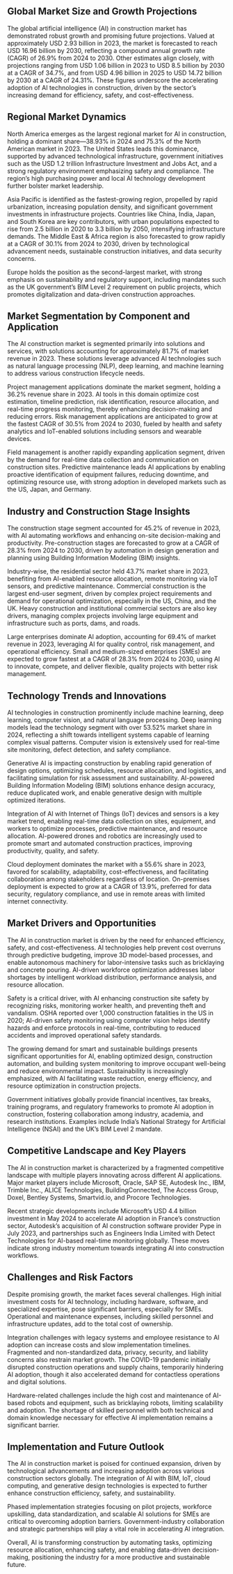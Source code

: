 ## Global Market Size and Growth Projections
The global artificial intelligence (AI) in construction market has demonstrated robust growth and promising future projections. Valued at approximately USD 2.93 billion in 2023, the market is forecasted to reach USD 16.96 billion by 2030, reflecting a compound annual growth rate (CAGR) of 26.9% from 2024 to 2030. Other estimates align closely, with projections ranging from USD 1.06 billion in 2023 to USD 8.5 billion by 2030 at a CAGR of 34.7%, and from USD 4.96 billion in 2025 to USD 14.72 billion by 2030 at a CAGR of 24.31%. These figures underscore the accelerating adoption of AI technologies in construction, driven by the sector’s increasing demand for efficiency, safety, and cost-effectiveness.

## Regional Market Dynamics
North America emerges as the largest regional market for AI in construction, holding a dominant share—38.93% in 2024 and 75.3% of the North American market in 2023. The United States leads this dominance, supported by advanced technological infrastructure, government initiatives such as the USD 1.2 trillion Infrastructure Investment and Jobs Act, and a strong regulatory environment emphasizing safety and compliance. The region’s high purchasing power and local AI technology development further bolster market leadership.

Asia Pacific is identified as the fastest-growing region, propelled by rapid urbanization, increasing population density, and significant government investments in infrastructure projects. Countries like China, India, Japan, and South Korea are key contributors, with urban populations expected to rise from 2.5 billion in 2020 to 3.3 billion by 2050, intensifying infrastructure demands. The Middle East & Africa region is also forecasted to grow rapidly at a CAGR of 30.1% from 2024 to 2030, driven by technological advancement needs, sustainable construction initiatives, and data security concerns.

Europe holds the position as the second-largest market, with strong emphasis on sustainability and regulatory support, including mandates such as the UK government’s BIM Level 2 requirement on public projects, which promotes digitalization and data-driven construction approaches.

## Market Segmentation by Component and Application
The AI construction market is segmented primarily into solutions and services, with solutions accounting for approximately 81.7% of market revenue in 2023. These solutions leverage advanced AI technologies such as natural language processing (NLP), deep learning, and machine learning to address various construction lifecycle needs.

Project management applications dominate the market segment, holding a 36.2% revenue share in 2023. AI tools in this domain optimize cost estimation, timeline prediction, risk identification, resource allocation, and real-time progress monitoring, thereby enhancing decision-making and reducing errors. Risk management applications are anticipated to grow at the fastest CAGR of 30.5% from 2024 to 2030, fueled by health and safety analytics and IoT-enabled solutions including sensors and wearable devices.

Field management is another rapidly expanding application segment, driven by the demand for real-time data collection and communication on construction sites. Predictive maintenance leads AI applications by enabling proactive identification of equipment failures, reducing downtime, and optimizing resource use, with strong adoption in developed markets such as the US, Japan, and Germany.

## Industry and Construction Stage Insights
The construction stage segment accounted for 45.2% of revenue in 2023, with AI automating workflows and enhancing on-site decision-making and productivity. Pre-construction stages are forecasted to grow at a CAGR of 28.3% from 2024 to 2030, driven by automation in design generation and planning using Building Information Modeling (BIM) insights.

Industry-wise, the residential sector held 43.7% market share in 2023, benefiting from AI-enabled resource allocation, remote monitoring via IoT sensors, and predictive maintenance. Commercial construction is the largest end-user segment, driven by complex project requirements and demand for operational optimization, especially in the US, China, and the UK. Heavy construction and institutional commercial sectors are also key drivers, managing complex projects involving large equipment and infrastructure such as ports, dams, and roads.

Large enterprises dominate AI adoption, accounting for 69.4% of market revenue in 2023, leveraging AI for quality control, risk management, and operational efficiency. Small and medium-sized enterprises (SMEs) are expected to grow fastest at a CAGR of 28.3% from 2024 to 2030, using AI to innovate, compete, and deliver flexible, quality projects with better risk management.

## Technology Trends and Innovations
AI technologies in construction prominently include machine learning, deep learning, computer vision, and natural language processing. Deep learning models lead the technology segment with over 53.52% market share in 2024, reflecting a shift towards intelligent systems capable of learning complex visual patterns. Computer vision is extensively used for real-time site monitoring, defect detection, and safety compliance.

Generative AI is impacting construction by enabling rapid generation of design options, optimizing schedules, resource allocation, and logistics, and facilitating simulation for risk assessment and sustainability. AI-powered Building Information Modeling (BIM) solutions enhance design accuracy, reduce duplicated work, and enable generative design with multiple optimized iterations.

Integration of AI with Internet of Things (IoT) devices and sensors is a key market trend, enabling real-time data collection on sites, equipment, and workers to optimize processes, predictive maintenance, and resource allocation. AI-powered drones and robotics are increasingly used to promote smart and automated construction practices, improving productivity, quality, and safety.

Cloud deployment dominates the market with a 55.6% share in 2023, favored for scalability, adaptability, cost-effectiveness, and facilitating collaboration among stakeholders regardless of location. On-premises deployment is expected to grow at a CAGR of 13.9%, preferred for data security, regulatory compliance, and use in remote areas with limited internet connectivity.

## Market Drivers and Opportunities
The AI in construction market is driven by the need for enhanced efficiency, safety, and cost-effectiveness. AI technologies help prevent cost overruns through predictive budgeting, improve 3D model-based processes, and enable autonomous machinery for labor-intensive tasks such as bricklaying and concrete pouring. AI-driven workforce optimization addresses labor shortages by intelligent workload distribution, performance analysis, and resource allocation.

Safety is a critical driver, with AI enhancing construction site safety by recognizing risks, monitoring worker health, and preventing theft and vandalism. OSHA reported over 1,000 construction fatalities in the US in 2020; AI-driven safety monitoring using computer vision helps identify hazards and enforce protocols in real-time, contributing to reduced accidents and improved operational safety standards.

The growing demand for smart and sustainable buildings presents significant opportunities for AI, enabling optimized design, construction automation, and building system monitoring to improve occupant well-being and reduce environmental impact. Sustainability is increasingly emphasized, with AI facilitating waste reduction, energy efficiency, and resource optimization in construction projects.

Government initiatives globally provide financial incentives, tax breaks, training programs, and regulatory frameworks to promote AI adoption in construction, fostering collaboration among industry, academia, and research institutions. Examples include India’s National Strategy for Artificial Intelligence (NSAI) and the UK’s BIM Level 2 mandate.

## Competitive Landscape and Key Players
The AI in construction market is characterized by a fragmented competitive landscape with multiple players innovating across different AI applications. Major market players include Microsoft, Oracle, SAP SE, Autodesk Inc., IBM, Trimble Inc., ALICE Technologies, BuildingConnected, The Access Group, Doxel, Bentley Systems, Smartvid.io, and Procore Technologies.

Recent strategic developments include Microsoft’s USD 4.4 billion investment in May 2024 to accelerate AI adoption in France’s construction sector, Autodesk’s acquisition of AI construction software provider Pype in July 2023, and partnerships such as Engineers India Limited with Detect Technologies for AI-based real-time monitoring globally. These moves indicate strong industry momentum towards integrating AI into construction workflows.

## Challenges and Risk Factors
Despite promising growth, the market faces several challenges. High initial investment costs for AI technology, including hardware, software, and specialized expertise, pose significant barriers, especially for SMEs. Operational and maintenance expenses, including skilled personnel and infrastructure updates, add to the total cost of ownership.

Integration challenges with legacy systems and employee resistance to AI adoption can increase costs and slow implementation timelines. Fragmented and non-standardized data, privacy, security, and liability concerns also restrain market growth. The COVID-19 pandemic initially disrupted construction operations and supply chains, temporarily hindering AI adoption, though it also accelerated demand for contactless operations and digital solutions.

Hardware-related challenges include the high cost and maintenance of AI-based robots and equipment, such as bricklaying robots, limiting scalability and adoption. The shortage of skilled personnel with both technical and domain knowledge necessary for effective AI implementation remains a significant barrier.

## Implementation and Future Outlook
The AI in construction market is poised for continued expansion, driven by technological advancements and increasing adoption across various construction sectors globally. The integration of AI with BIM, IoT, cloud computing, and generative design technologies is expected to further enhance construction efficiency, safety, and sustainability.

Phased implementation strategies focusing on pilot projects, workforce upskilling, data standardization, and scalable AI solutions for SMEs are critical to overcoming adoption barriers. Government-industry collaboration and strategic partnerships will play a vital role in accelerating AI integration.

Overall, AI is transforming construction by automating tasks, optimizing resource allocation, enhancing safety, and enabling data-driven decision-making, positioning the industry for a more productive and sustainable future.